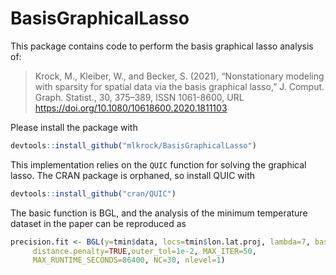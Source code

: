 # BasisGraphicalLasso

This package contains code to perform the basis graphical lasso
analysis of:

>Krock, M., Kleiber, W., and Becker, S. (2021), “Nonstationary modeling with sparsity for spatial data via the basis graphical lasso,” J. Comput. Graph. Statist., 30, 375–389, ISSN 1061-8600, URL https://doi.org/10.1080/10618600.2020.1811103

Please install the package with

```r
devtools::install_github("mlkrock/BasisGraphicalLasso")
```

This implementation relies on the `QUIC` function for solving the graphical lasso. The CRAN package is orphaned, so install QUIC with

```r
devtools::install_github("cran/QUIC")
```

The basic function is BGL, and the analysis of the minimum temperature
dataset in the paper can be reproduced as

```r
precision.fit <- BGL(y=tmin$data, locs=tmin$lon.lat.proj, lambda=7, basis="LatticeKrig",
     distance.penalty=TRUE,outer_tol=1e-2, MAX_ITER=50,
     MAX_RUNTIME_SECONDS=86400, NC=30, nlevel=1)
```
